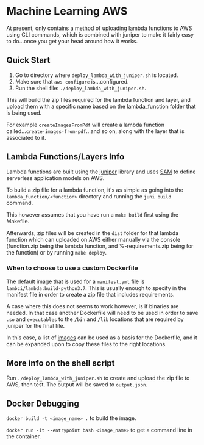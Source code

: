 # Machine Learning AWS

At present, only contains a method of uploading lambda functions to AWS using
CLI commands, which is combined with juniper to make it fairly easy to do...once you
get your head around how it works.

## Quick Start

1) Go to directory where `deploy_lambda_with_juniper.sh` is located.
2) Make sure that `aws configure` is...configured.
3) Run the shell file: `./deploy_lambda_with_juniper.sh`.

This will build the zip files required for the lambda function and layer, and
upload them with a specific name based on the lambda_function folder that is being used.

For example `createImagesFromPdf` will create a lambda function called...`create-images-from-pdf`...and so on,
along with the layer that is associated to it.

## Lambda Functions/Layers Info

Lambda functions are built using the [juniper](https://github.com/eabglobal/juniper) library and
uses [SAM](https://github.com/awslabs/serverless-application-model/blob/master/versions/2016-10-31.md)
to define serverless application models on AWS.

To build a zip file for a lambda function, it's as simple as going into the
`lambda_function/<function>` directory and running the `juni build` command.

This however assumes that you have run a `make build` first using the Makefile.

Afterwards, zip files will be created in the `dist` folder for that lambda function
which can uploaded on AWS either manually via the console (function.zip being the lambda function,
and %-requirements.zip being for the function) or by running `make deploy`.

### When to choose to use a custom Dockerfile

The default image that is used for a `manifest.yml` file is `lambci/lambda:build-python3.7`.
This is usually enough to specify in the manifest file in order to create a zip file
that includes requirements.

A case where this does not seems to work however, is if binaries are needed.
In that case another Dockerfile will need to be used in order to save `.so` and `executables`
to the `/bin` and `/lib` locations that are required by juniper for the final file.

In this case, a list of [images](https://github.com/lambci/docker-lambda) can be used as a basis for the Dockerfile, and it can be
expanded upon to copy these files to the right locations.

## More info on the shell script

Run `./deploy_lambda_with_juniper.sh` to create and upload the zip file to AWS, then test.
The output will be saved to `output.json`.

## Docker Debugging

`docker build -t <image_name> .` to build the image.

`docker run -it --entrypoint bash <image_name>` to get a command line in the container.
